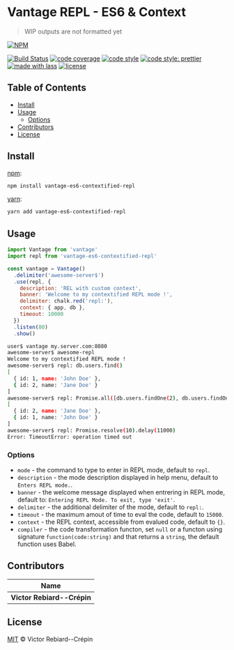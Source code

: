 # Vantage REPL - ES6 & Context

> WIP outputs are not formatted yet

[![NPM](https://nodei.co/npm/vantage-es6-contextified-repl.png)](https://nodei.co/npm/vantage-es6-contextified-repl/)

[![Build Status](https://travis-ci.org/BlitzBanana/vantage-es6-contextified-repl.svg?branch=master)](https://travis-ci.org/BlitzBanana/vantage-es6-contextified-repl)
[![code coverage](https://img.shields.io/codecov/c/github/blitzbanana/vantage-es6-contextified-repl.svg)](https://codecov.io/gh/blitzbanana/vantage-es6-contextified-repl)
[![code style](https://img.shields.io/badge/code_style-XO-5ed9c7.svg)](https://github.com/sindresorhus/xo)
[![code style: prettier](https://img.shields.io/badge/code_style-prettier-ff69b4.svg)](https://github.com/prettier/prettier)
[![made with lass](https://img.shields.io/badge/made_with-lass-95CC28.svg)](https://lass.js.org)
[![license](https://img.shields.io/github/license/blitzbanana/vantage-es6-contextified-repl.svg)](LICENSE)


## Table of Contents

* [Install](#install)
* [Usage](#usage)
  * [Options](#options)
* [Contributors](#contributors)
* [License](#license)


## Install

[npm][]:

```sh
npm install vantage-es6-contextified-repl
```

[yarn][]:

```sh
yarn add vantage-es6-contextified-repl
```


## Usage

```js
import Vantage from 'vantage'
import repl from 'vantage-es6-contextified-repl'

const vantage = Vantage()
  .delimiter('awesome-server$')
  .use(repl, {
    description: 'REL with custom context',
    banner: 'Welcome to my contextified REPL mode !',
    delimiter: chalk.red('repl:'),
    context: { app, db },
    timeout: 10000
  })
  .listen(80)
  .show()
```

```sh
user$ vantage my.server.com:8080
awesome-server$ awesome-repl
Welcome to my contextified REPL mode !
awesome-server$ repl: db.users.find()
[
  { id: 1, name: 'John Doe' },
  { id: 2, name: 'Jane Doe' }
]
awesome-server$ repl: Promise.all([db.users.findOne(2), db.users.findOne(1)])
[
  { id: 2, name: 'Jane Doe' },
  { id: 1, name: 'John Doe' }
]
awesome-server$ repl: Promise.resolve(10).delay(11000)
Error: TimeoutError: operation timed out
```

### Options

* `mode` - the command to type to enter in REPL mode, default to `repl`.
* `description` - the mode description displayed in help menu, default to `Enters REPL mode.`.
* `banner` - the welcome message displayed when entrering in REPL mode, default to: `Entering REPL Mode. To exit, type 'exit'`.
* `delimiter` - the additional delimiter of the mode, default to `repl:`.
* `timeout` - the maximum amout of time to eval the code, default to `15000`.
* `context` - the REPL context, accessible from evalued code, default to `{}`.
* `compiler` - the code transformation functon, set `null` or a functon using signature `function(code:string)` and that returns a `string`, the default function uses Babel.


## Contributors

| Name                       |
| -------------------------- |
| **Victor Rebiard--Crépin** |


## License

[MIT](LICENSE) © Victor Rebiard--Crépin


## 

[npm]: https://www.npmjs.com/

[yarn]: https://yarnpkg.com/
